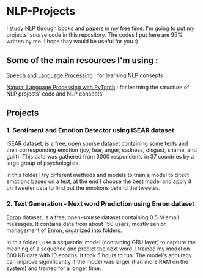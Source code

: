 # NLP-Projects

I study NLP through books and papers in my free time. I'm going to put my projects' sourse code in this repository. The codes I put here are 95% written by me. I hope thay would be useful for you :)

## Some of the main resources I'm using :

[Speech and Language Processing](https://web.stanford.edu/~jurafsky/slp3/) : for learning NLP consepts

[Natural Language Processing with PyTorch](https://learning.oreilly.com/library/view/natural-language-processing/9781491978221/) : for learning the structure of NLP projects' code and NLP consepts

## Projects

### 1. Sentiment and Emotion Detector using ISEAR dataset

[ISEAR](https://www.unige.ch/cisa/research/materials-and-online-research/research-material/) dataset, is a free, open sourse dataset containing some texts and their corresponding emotion (joy, fear, anger, sadness, disgust, shame, and guilt). This data was gathered from 3000 respondents in 37 countries by a large group of psychologists.

in this folder I try different methods and models to train a model to ditect emotions based on a text, at the end I choose the best model and apply it on Tweeter data to find out the emotions behind the tweetes. 

### 2. Text Generation - Next word Prediction using Enron dataset

[Enron](https://www.cs.cmu.edu/~enron/) dataset, is a free, open-sourse dataset containing 0.5 M email messages. It contains data from about 150 users, mostly senior management of Enron, organized into folders.

In this folder I use a sequential model (containing GRU layer) to capture the meaning of a sequence and predict the next word. I trained my model on 600 KB data with 10 epochs. It took 5 hours to run. The model's accuracy can improve siginificantly if the model was larger (had more RAM on the system) and trained for a longer time.
